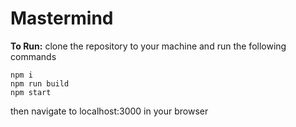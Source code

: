 # Mastermind

**To Run:**
clone the repository to your machine and run the following commands

```
npm i
npm run build
npm start
```
then navigate to localhost:3000 in your browser
